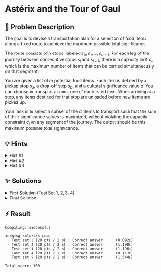 # Astérix and the Tour of Gaul

## 📝 Problem Description

The goal is to devise a transportation plan for a selection of food items along a fixed route to achieve the maximum possible total significance.

The route consists of $n$ stops, labeled $s_0, s_1, \ldots, s_{n-1}$. For each leg of the journey between consecutive stops $s_i$ and $s_{i+1}$, there is a capacity limit $c_i$, which is the maximum number of items that can be carried simultaneously on that segment.

You are given a list of $m$ potential food items. Each item is defined by a pickup stop $s_a$, a drop-off stop $s_b$, and a cultural significance value $d$. You can choose to transport at most one of each listed item. When arriving at a stop, any items destined for that stop are unloaded before new items are picked up.

Your task is to select a subset of the $m$ items to transport such that the sum of their significance values is maximized, without violating the capacity constraint $c_i$ on any segment of the journey. The output should be this maximum possible total significance.

## 💡 Hints

<details>
<summary>Hint #1</summary>
The problem requires you to maximize a certain value (total significance) subject to a set of constraints (the carrying capacities on each leg of the trip). This structure is characteristic of a class of optimization problems. Think about what general algorithmic paradigms are suitable for such problems.
</details>
<details>
<summary>Hint #2</summary>
Consider representing the problem as a network. The stops along the tour can be modeled as nodes in this network. The act of transporting items can be thought of as sending a "flow" through the network. How could you represent the capacities of the tour segments and the significance of the items within this network model?
</details>
<details>
<summary>Hint #3</summary>
This problem can be effectively solved by modeling it as a **minimum-cost maximum-flow** problem. To maximize the total significance, you can aim to minimize the total "cost", where the cost is related to the negative significance of the items.

The graph should include nodes for each stop, a source node, and a sink node. Edges in the graph can represent two things:
1. The physical path between consecutive stops.
2. The "shortcut" path for transporting an item from its pickup stop to its drop-off stop.

The capacities and costs of these edges must be set carefully to reflect the problem's constraints and objectives.
</details>

## ✨ Solutions

<details>
<summary>First Solution (Test Set 1, 2, 3, 4)</summary>

### Core Idea: Minimum-Cost Maximum-Flow

This problem asks us to maximize a total value under capacity constraints, which strongly suggests a network flow formulation. Specifically, it can be modeled as a **minimum-cost maximum-flow** problem. The general idea is to associate the *significance* of an item with a negative *cost* in the flow network. By finding a flow that minimizes the total cost, we effectively maximize the total significance.

### Graph Construction

To model this, we construct a directed graph with the following components:
- **Nodes**: We create one node for each of the $n$ stops, plus a global source node `S` and a global sink node `T`.
- **Edges and Capacities**:
    - **Path Edges**: For each segment of the tour from stop $s_i$ to $s_{i+1}$, we add an edge from node $i$ to node $i+1$. The capacity of this edge is set to $c_i$, directly modeling the transportation limit for that leg of the journey.
    - **Item Edges**: For each food item, defined by a pickup stop $a$, drop-off stop $b$, and significance $d$, we add an edge from node $a$ to node $b$. The capacity of this edge is 1, as we can transport at most one of each specific item.
- **Source and Sink**: The source `S` and sink `T` are connected to the stop nodes to allow flow to enter and leave the network.

### Handling Costs and Negative Weights

The `successive_shortest_path_nonnegative_weights` algorithm, which is efficient, requires all edge weights (costs) to be non-negative. However, our goal to maximize significance naturally leads to negative costs (cost = $-d$). To address this, we perform a **cost transformation**.

Let $M$ be a large constant, greater than the maximum possible significance of an item. In the code, this is `MAX_SIGNIFICANCE = 256` (since $d \le 27$).

1.  **Path Edge Cost**: We assign a cost of $M$ to each path edge from node $i$ to node $i+1$. Traveling from stop $a$ to $b$ along the main path would therefore incur a cost of $M \cdot (b-a)$.

2.  **Item Edge Cost**: For an item transported from $a$ to $b$ with significance $d$, we set the cost of its corresponding edge to $M \cdot (b-a) - d$.

This transformation ensures all edge costs are non-negative (since $M > d$). More importantly, it cleverly encodes the significance as a *cost saving*. For a trip from $a$ to $b$, choosing the direct item edge is $d$ units cheaper than traversing the corresponding path edges. The algorithm will therefore prioritize paths that use item edges with high significance to minimize the total cost.

The provided code uses a specific (and non-standard) way to connect the source and sink to model the capacity constraints across the entire path, but the core logic of cost transformation remains the same. After the min-cost flow is computed, the total significance can be recovered from the resulting flow and cost values.

The final maximum significance is calculated as `flow * MAX_SIGNIFICANCE - cost`. This formula effectively reverses the cost transformation to extract the sum of significances.

This approach is correct but might be too slow if the number of items ($m$) is very large, as it creates one edge for every single item.

**Code**
```cpp
// ===== STD INCLUDES =====
#include <iostream>
#include <vector>

// ===== BGL INCLUDES =====
#include <boost/graph/adjacency_list.hpp>
#include <boost/graph/cycle_canceling.hpp>
#include <boost/graph/push_relabel_max_flow.hpp>
#include <boost/graph/successive_shortest_path_nonnegative_weights.hpp>
#include <boost/graph/find_flow_cost.hpp>

// ===== BGL TYPEDEFS =====
typedef boost::adjacency_list_traits<boost::vecS, boost::vecS, boost::directedS> traits;
typedef boost::adjacency_list<boost::vecS, boost::vecS, boost::directedS, boost::no_property,
                              boost::property<boost::edge_capacity_t, long,
        boost::property<boost::edge_residual_capacity_t, long,
            boost::property<boost::edge_reverse_t, traits::edge_descriptor,
                boost::property <boost::edge_weight_t, long> > > > > graph;

typedef boost::graph_traits<graph>::vertex_descriptor           vertex_desc;
typedef boost::graph_traits<graph>::edge_descriptor             edge_desc;
typedef boost::graph_traits<graph>::out_edge_iterator           out_edge_it;

class edge_adder {
 graph &G;

 public:
  explicit edge_adder(graph &G) : G(G) {}
  void add_edge(int from, int to, long capacity, long cost) {
    auto c_map = boost::get(boost::edge_capacity, G);
    auto r_map = boost::get(boost::edge_reverse, G);
    auto w_map = boost::get(boost::edge_weight, G); // new!
    const edge_desc e = boost::add_edge(from, to, G).first;
    const edge_desc rev_e = boost::add_edge(to, from, G).first;
    c_map[e] = capacity;
    c_map[rev_e] = 0; // reverse edge has no capacity!
    r_map[e] = rev_e;
    r_map[rev_e] = e;
    w_map[e] = cost;   // new assign cost
    w_map[rev_e] = -cost;   // new negative cost
  }
};

int MAX_SIGNIFICANCE = 2 << 7;

void solve() {
  // ===== READ INPUT =====
  int n, m; std::cin >> n >> m;
  
  std::vector<int> capacities(n - 1);
  for(int i = 0; i < n - 1; ++i) { std::cin >> capacities[i]; }
  
  std::vector<std::vector<int>> items(m, std::vector<int>(3));
  for(int i = 0; i < m; ++i) { std::cin >> items[i][0] >> items[i][1] >> items[i][2]; }
  
  // ===== BUILD GRAPH =====
  graph G(n);
  edge_adder adder(G);  
  auto c_map = boost::get(boost::edge_capacity, G);
  auto r_map = boost::get(boost::edge_reverse, G);
  auto rc_map = boost::get(boost::edge_residual_capacity, G);
  
  // Add source and sink
  const vertex_desc v_source = boost::add_vertex(G);
  const vertex_desc v_sink = boost::add_vertex(G);
  
  // Add source and sink connections
  for(int i = 0; i < n - 1; ++i) { 
    adder.add_edge(v_source, i, capacities[i], 0);
    adder.add_edge(i + 1, v_sink, capacities[i], 0);
  }
  
  // Add edges between subsequent nodes
  for(int i = 0; i < n - 1; ++i) { 
    adder.add_edge(i, i+1, capacities[i], MAX_SIGNIFICANCE); 
  }
  
  // Add edges for items
  for(int i = 0; i < m; ++i) {
    adder.add_edge(items[i][0], items[i][1], 1, MAX_SIGNIFICANCE * (items[i][1] - items[i][0]) - items[i][2]); 
  }
  
  // ===== SOLVE =====
    boost::successive_shortest_path_nonnegative_weights(G, v_source, v_sink);
    int cost = boost::find_flow_cost(G);
    
    int flow = 0;
    out_edge_it e, eend;
    for(boost::tie(e, eend) = boost::out_edges(boost::vertex(v_source,G), G); e != eend; ++e) {
        flow += c_map[*e] - rc_map[*e];     
    }
  
  std::cout << flow * MAX_SIGNIFICANCE - cost << std::endl;
}

int main() {
  std::ios_base::sync_with_stdio(false);
  
  int n_tests; std::cin >> n_tests;
  while(n_tests--) {
    solve();
  }
}
```
</details>

<details>
<summary>Final Solution</summary>
### Problem with the First Approach

The previous min-cost max-flow solution is correct, but its performance suffers when the number of available items ($m$) is large (e.g., up to $10^5$). Creating an edge for every single item results in a graph that is too large, causing the algorithm to exceed the time limit on the final test set.

### Optimization: Pruning Useless Items

The key observation for optimization is that we don't need to consider all $m$ items. The number of items that can be transported between any two stops $a$ and $b$ is fundamentally limited by the "bottleneck capacity" of the path between them. This bottleneck is the minimum capacity of all segments on the path from $a$ to $b$.
Let $c'_{ab} = \min_{i=a}^{b-1} \{c_i\}$. We can transport at most $c'_{ab}$ items from stop $a$ to stop $b$.

If there are more than $c'_{ab}$ items available for the route from $a$ to $b$, it's impossible to transport all of them. Since our goal is to maximize total significance, it is always optimal to choose the $c'_{ab}$ items with the highest significance values and ignore the rest.

### Optimized Algorithm

This insight leads to a powerful pre-processing step before building the graph:
1.  **Group Items**: Instead of processing items one by one, we first group all available items by their pickup and drop-off stops $(a, b)$. A 3D vector or a map can be used for this.
2.  **Filter by Bottleneck Capacity**: For each pair of stops $(a, b)$ that has items associated with it:
    a. Calculate the bottleneck capacity $c'_{ab} = \min_{i=a}^{b-1} \{c_i\}$.
    b. If the number of items for this $(a, b)$ pair exceeds $c'_{ab}$, sort them by significance in descending order.
    c. Select only the top $c'_{ab}$ items with the highest significance. Discard the others as they could never be chosen in an optimal solution.
3.  **Build Graph**: Construct the same min-cost max-flow graph as in the first solution, but **only add item edges for the filtered, high-significance items**.

This optimization dramatically reduces the number of edges in the graph, especially when $m$ is large and the capacities $c_i$ are small. The resulting smaller graph can be solved much more quickly by the min-cost flow algorithm, allowing it to pass all test sets within the time limit.

**Code**
```cpp
// ===== STD INCLUDES =====
#include <iostream>
#include <vector>

// ===== BGL INCLUDES =====
#include <boost/graph/adjacency_list.hpp>
#include <boost/graph/cycle_canceling.hpp>
#include <boost/graph/push_relabel_max_flow.hpp>
#include <boost/graph/successive_shortest_path_nonnegative_weights.hpp>
#include <boost/graph/find_flow_cost.hpp>

// ===== BGL TYPEDEFS =====
typedef boost::adjacency_list_traits<boost::vecS, boost::vecS, boost::directedS> traits;
typedef boost::adjacency_list<boost::vecS, boost::vecS, boost::directedS, boost::no_property,
                              boost::property<boost::edge_capacity_t, long,
        boost::property<boost::edge_residual_capacity_t, long,
            boost::property<boost::edge_reverse_t, traits::edge_descriptor,
                boost::property <boost::edge_weight_t, long> > > > > graph;

typedef boost::graph_traits<graph>::vertex_descriptor           vertex_desc;
typedef boost::graph_traits<graph>::edge_descriptor             edge_desc;
typedef boost::graph_traits<graph>::out_edge_iterator           out_edge_it;

class edge_adder {
 graph &G;

 public:
  explicit edge_adder(graph &G) : G(G) {}
  void add_edge(int from, int to, long capacity, long cost) {
    auto c_map = boost::get(boost::edge_capacity, G);
    auto r_map = boost::get(boost::edge_reverse, G);
    auto w_map = boost::get(boost::edge_weight, G); // new!
    const edge_desc e = boost::add_edge(from, to, G).first;
    const edge_desc rev_e = boost::add_edge(to, from, G).first;
    c_map[e] = capacity;
    c_map[rev_e] = 0; // reverse edge has no capacity!
    r_map[e] = rev_e;
    r_map[rev_e] = e;
    w_map[e] = cost;   // new assign cost
    w_map[rev_e] = -cost;   // new negative cost
  }
};

int MAX_SIGNIFICANCE = 2 << 7;

void solve() {
  // ===== READ INPUT =====
  int n, m; std::cin >> n >> m;
  
  std::vector<int> capacities(n - 1);
  for(int i = 0; i < n - 1; ++i) { std::cin >> capacities[i]; }
  
  std::vector<std::vector<std::vector<int>>> items(n-1, std::vector<std::vector<int>>(n));   // 3D Vector: (Start x End x Significances)
  for(int i = 0; i < m; ++i) { 
    int a, b, d; std::cin >> a >> b >> d;
    items[a][b].push_back(d);
  }
  
  // ===== BUILD GRAPH =====
  graph G(n);
  edge_adder adder(G);  
  auto c_map = boost::get(boost::edge_capacity, G);
  auto rc_map = boost::get(boost::edge_residual_capacity, G);
  
  // Add source and sink
  const vertex_desc v_source = boost::add_vertex(G);
  const vertex_desc v_sink = boost::add_vertex(G);
  
  // Add source and sink connections
  for(int i = 0; i < n - 1; ++i) { 
    adder.add_edge(v_source, i, capacities[i], 0);
    adder.add_edge(i + 1, v_sink, capacities[i], 0);
  }
  
  // Add edges between subsequent nodes
  for(int i = 0; i < n - 1; ++i) { 
    adder.add_edge(i, i+1, capacities[i], MAX_SIGNIFICANCE); 
  }
  
  // Add edges for items
  for(int a = 0; a < n - 1; ++a) {
    for(int b = 0; b < n; ++b) {
      // Find the minimum capacity from a to b
      int minimum_capacity = 100;
      for(int i = a; i < b; ++i) { minimum_capacity = std::min(minimum_capacity, capacities[i]); }
      
      // Only add as many edges as the capacity maximall allows for
      if(items[a][b].size() > minimum_capacity) {
        // If we have more items than the capacity allows, only take the ones with the highest significance
        std::sort(items[a][b].begin(), items[a][b].end(), [](int a, int b) { return a > b; });
        for(int i = 0; i < minimum_capacity; ++i) { 
          adder.add_edge(a, b, 1, (b - a) * MAX_SIGNIFICANCE - items[a][b][i]);
        }
      } else {
        for(int significance : items[a][b]) {
          adder.add_edge(a, b, 1, (b - a) * MAX_SIGNIFICANCE - significance);
        }
      }
    }
  }
  
  // ===== SOLVE =====
  boost::successive_shortest_path_nonnegative_weights(G, v_source, v_sink);
  int cost = boost::find_flow_cost(G);
  
  int flow = 0;
  out_edge_it e, eend;
  for(boost::tie(e, eend) = boost::out_edges(boost::vertex(v_source,G), G); e != eend; ++e) {
      flow += c_map[*e] - rc_map[*e];     
  }
  
  std::cout << flow * MAX_SIGNIFICANCE - cost << std::endl;
}

int main() {
  std::ios_base::sync_with_stdio(false);
  
  int n_tests; std::cin >> n_tests;
  while(n_tests--) {
    solve();
  }
}
```
</details>

## ⚡ Result

```plaintext
Compiling: successful

Judging solution >>>>
   Test set 1 (20 pts / 2 s) : Correct answer      (0.092s)
   Test set 2 (20 pts / 2 s) : Correct answer      (1.198s)
   Test set 3 (20 pts / 2 s) : Correct answer      (1.196s)
   Test set 4 (20 pts / 2 s) : Correct answer      (0.112s)
   Test set 5 (20 pts / 2 s) : Correct answer      (1.544s)

Total score: 100
```
